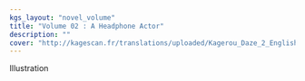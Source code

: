 ```yaml
---
kgs_layout: "novel_volume"
title: "Volume 02 : A Headphone Actor"
description: ""
cover: "http://kagescan.fr/translations/uploaded/Kagerou_Daze_2_English_Novel-min.jpg"
---
```


Illustration
